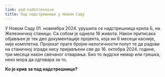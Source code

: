```yaml
---
link: pad-nadstresnice
title: Пад надстрешнице у Новом Саду
---
```

У Новом Саду 01. новембра 2024. урушила се надстрешница крила Б, на Железничкој станици. Са собом је однела 16 живота. Након притисака објављен је тек део документације пројекта, која ни 6 месеци касније, није комплетна. Пројекат прате бројне нелогичности попут те да радови на станичној згради нису пријављени све до 16. октобра 2024. године, три месеца након свечаног отварања. Био то људски немар или грешка, неко мора да одговара за то.

**Ко је крив за пад надстрешнице?**
